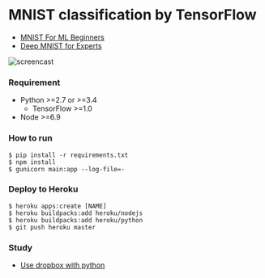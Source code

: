 # MNIST classification by TensorFlow #

- [MNIST For ML Beginners](https://www.tensorflow.org/tutorials/mnist/beginners/)
- [Deep MNIST for Experts](https://www.tensorflow.org/tutorials/mnist/pros/)

![screencast](https://cloud.githubusercontent.com/assets/80381/11339453/f04f885e-923c-11e5-8845-33c16978c54d.gif)

### Requirement ###

- Python >=2.7 or >=3.4
  - TensorFlow >=1.0
- Node >=6.9


### How to run ###

    $ pip install -r requirements.txt
    $ npm install
    $ gunicorn main:app --log-file=-


### Deploy to Heroku ###

    $ heroku apps:create [NAME]
    $ heroku buildpacks:add heroku/nodejs
    $ heroku buildpacks:add heroku/python
    $ git push heroku master

### Study ###
* [Use dropbox with python](https://www.dropbox.com/developers-v1/core/start/python)